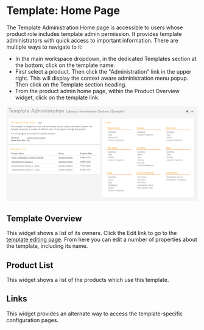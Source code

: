 # Template: Home Page
The Template Administration Home page is accessible to users whose product role includes template admin permission. It provides template administrators with quick access to important information. There are multiple ways to navigate to it: 

- In the main workspace dropdown, in the dedicated Templates section at the bottom, click on the template name.
- First select a product. Then click the "Administration" link in the upper right. This will display the context aware administration menu popup. Then click on the Template section heading. 
- From the product admin home page, within the Product Overview widget, click on the template link.

![](img/Template_Admin_Home.png)

## Template Overview
This widget shows a list of its owners. Click the Edit link to go to the [template editing page](../System-Workspaces/#viewedit-templates). From here you can edit a number of properties about the template, including its name.

## Product List
This widget shows a list of the products which use this template.

## Links
This widget provides an alternate way to access the template-specific configuration pages.


